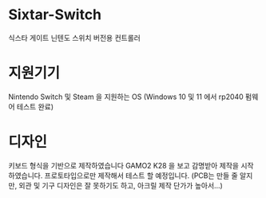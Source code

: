 ﻿# Sixtar-Switch
식스타 게이트 닌텐도 스위치 버전용 컨트롤러
# 지원기기
Nintendo Switch 및 Steam 을 지원하는 OS (Windows 10 및 11 에서 rp2040 펌웨어 테스트 완료)
# 디자인
키보드 형식을 기반으로 제작하였습니다 GAMO2 K28 을 보고 감명받아 제작을 시작하였습니다.
프로토타입으로만 제작해서 테스트 할 예정입니다.
(PCB는 만들 줄 알지만, 외관 및 기구 디자인은 잘 못하기도 하고, 아크릴 제작 단가가 높아서...)
